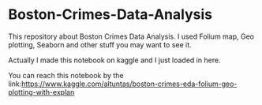 # Boston-Crimes-Data-Analysis
This repository about Boston Crimes Data Analysis. I used Folium map, Geo plotting, Seaborn and other stuff you may want to see it.

Actually I made this notebook on kaggle and I just loaded in here.

You can reach this notebook by the link:https://www.kaggle.com/altuntas/boston-crimes-eda-folium-geo-plotting-with-explan
